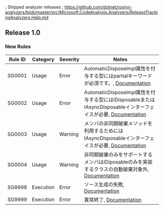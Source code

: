 ﻿; Shipped analyzer releases
; https://github.com/dotnet/roslyn-analyzers/blob/master/src/Microsoft.CodeAnalysis.Analyzers/ReleaseTrackingAnalyzers.Help.md

## Release 1.0

### New Rules

Rule ID | Category | Severity | Notes
--------|----------|----------|--------------------
SG0001  | Usage     | Error    | AutomaticDisposeImpl属性を付与する型にはpartialキーワードが必須です。, [Documentation](https://www.google.co.jp/)
SG0002  | Usage     | Error    | AutomaticDisposeImpl属性を付与する型にはIDisposableまたはIAsyncDisposableインターフェイスが必要, [Documentation](https://www.google.co.jp/)
SG0003  | Usage     | Warning  | メンバの非同期破棄メソッドを利用するためにはIAsyncDisposableインターフェイスが必要, [Documentation](https://www.google.co.jp/)
SG0004  | Usage     | Warning  | 非同期破棄のみをサポートするメンバはIDiposableのみを実装するクラスの自動破棄対象外, [Documentation](https://www.google.co.jp/)
SG9998  | Execution | Error    | ソース生成の失敗, [Documentation](https://www.google.co.jp/)
SG9999  | Execution | Error    | 異常終了, [Documentation](https://www.google.co.jp/)

